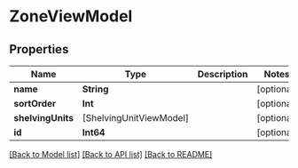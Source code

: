 # ZoneViewModel

## Properties
Name | Type | Description | Notes
------------ | ------------- | ------------- | -------------
**name** | **String** |  | [optional] 
**sortOrder** | **Int** |  | [optional] 
**shelvingUnits** | [ShelvingUnitViewModel] |  | [optional] 
**id** | **Int64** |  | [optional] 

[[Back to Model list]](../README.md#documentation-for-models) [[Back to API list]](../README.md#documentation-for-api-endpoints) [[Back to README]](../README.md)



